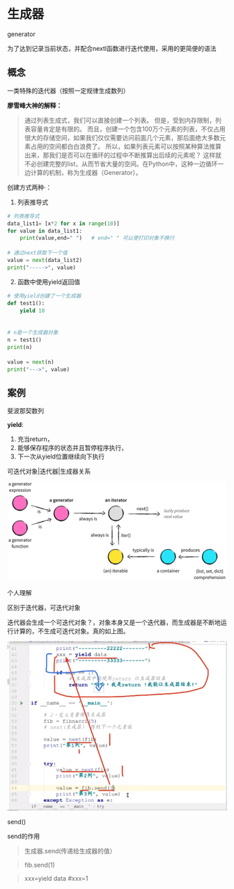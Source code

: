 # 生成器

generator

为了达到记录当前状态，并配合nextl函数进行迭代使用，采用的更简便的语法



## 概念

一类特殊的迭代器（按照一定规律生成数列）

**廖雪峰大神的解释：**

> 通过列表生成式，我们可以直接创建一个列表。
> 但是，受到内存限制，列表容量肯定是有限的。
> 而且，创建一个包含100万个元素的列表，不仅占用很大的存储空间，如果我们仅仅需要访问前面几个元素，那后面绝大多数元素占用的空间都白白浪费了。
> 所以，如果列表元素可以按照某种算法推算出来，那我们是否可以在循环的过程中不断推算出后续的元素呢？
> 这样就不必创建完整的list，从而节省大量的空间。在Python中，这种一边循环一边计算的机制，称为生成器（Generator）。



创建方式两种·：

1. 列表推导式

```python
# 列表推导式
data_list1= [x*2 for x in range(10)]
for value in data_list1:
	print(value,end=" ")   # end=" " 可以使打印对象不换行
	
# 通过next获取下一个值
value = next(data_list2)
print("----->", value)            
```

2. 函数中使用yield返回值

```python
# 使用yield创建了一个生成器
def test1():
    yield 10
    
    
# n是一个生成器对象
n = test1()
print(n)

value = next(n)
print("--->", value)
```

## 案例

斐波那契数列

**yield**:

1. 充当return，
2. 能够保存程序的状态并且暂停程序执行，
3. 下一次从yield位置继续向下执行



可迭代对象|迭代器|生成器关系

![v2-95b4076d30e55da078045cdade28cea3_720w](assets/v2-95b4076d30e55da078045cdade28cea3_720w.png)

个人理解

区别于迭代器，可迭代对象

迭代器会生成一个可迭代对象？，对象本身又是一个迭代器，而生成器是不断地运行计算的，不生成可迭代对象。真的如上图。

![zyu0-2020-11-01_00-44-02](assets/zyu0-2020-11-01_00-44-02.png)

send() 

send的作用 

> 生成器.send(传递给生成器的值） 

> fib.send(1) 

> xxx=yield data    #xxx=1